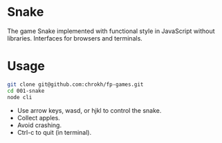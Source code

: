 # Snake

The game Snake implemented with functional style in JavaScript without libraries. Interfaces for browsers and terminals.


# Usage

```bash
git clone git@github.com:chrokh/fp-games.git
cd 001-snake
node cli
```

- Use arrow keys, wasd, or hjkl to control the snake.
- Collect apples.
- Avoid crashing.
- Ctrl-c to quit (in terminal).